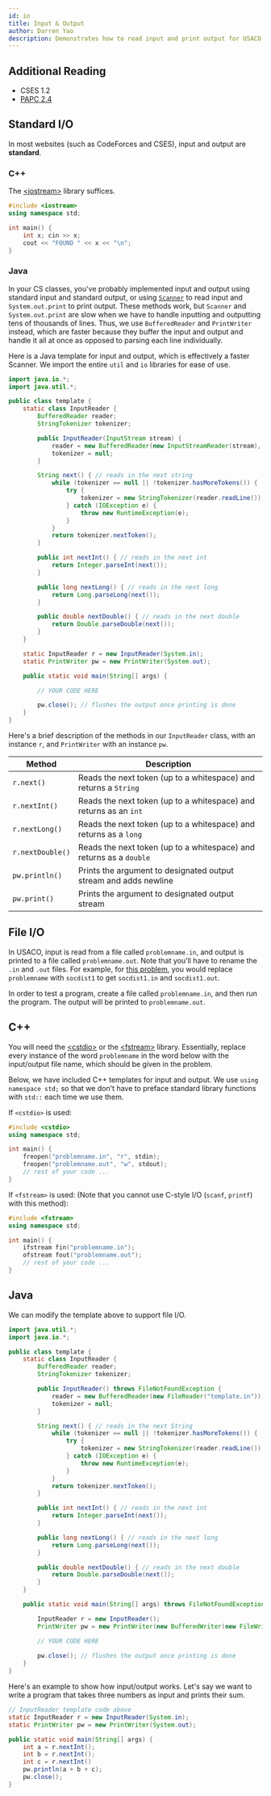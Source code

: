 ```yaml
---
id: io
title: Input & Output
author: Darren Yao
description: Demonstrates how to read input and print output for USACO contests.
---
```


## Additional Reading

 - CSES 1.2
 - [PAPC 2.4](http://www.csc.kth.se/~jsannemo/slask/main.pdf)

## Standard I/O

In most websites (such as CodeForces and CSES), input and output are **standard**.

### C++

The [<iostream\>](http://www.cplusplus.com/reference/iostream/) library suffices. 

```cpp
#include <iostream>
using namespace std;

int main() {
    int x; cin >> x;
    cout << "FOUND " << x << "\n";
}
```

### Java

In your CS classes, you've probably implemented input and output using standard input and standard output, or using [`Scanner`](https://docs.oracle.com/javase/7/docs/api/java/util/Scanner.html) to read input and `System.out.print` to print output. These methods work, but `Scanner` and `System.out.print` are slow when we have to handle inputting and outputting tens of thousands of lines. Thus, we use `BufferedReader` and `PrintWriter` instead, which are faster because they buffer the input and output and handle it all at once as opposed to parsing each line individually. 

Here is a Java template for input and output, which is effectively a faster Scanner. We import the entire `util` and `io` libraries for ease of use.

<spoiler title="Standard I/O">

```java
import java.io.*;
import java.util.*;

public class template {
    static class InputReader {
        BufferedReader reader;
        StringTokenizer tokenizer;

        public InputReader(InputStream stream) {
            reader = new BufferedReader(new InputStreamReader(stream), 32768);
            tokenizer = null;
        }

        String next() { // reads in the next string
            while (tokenizer == null || !tokenizer.hasMoreTokens()) {
                try {
                    tokenizer = new StringTokenizer(reader.readLine());
                } catch (IOException e) {
                    throw new RuntimeException(e);
                }
            }
            return tokenizer.nextToken();
        }

        public int nextInt() { // reads in the next int
            return Integer.parseInt(next());
        }

        public long nextLong() { // reads in the next long
            return Long.parseLong(next());
        }

        public double nextDouble() { // reads in the next double
            return Double.parseDouble(next());
        }
    }

    static InputReader r = new InputReader(System.in);
    static PrintWriter pw = new PrintWriter(System.out);

    public static void main(String[] args) {

        // YOUR CODE HERE

        pw.close(); // flushes the output once printing is done
    }
}
```

</spoiler>

Here's a brief description of the methods in our `InputReader` class, with an instance `r`, and `PrintWriter` with an instance `pw`.


| Method             | Description                                                         |
| ------------------ | ------------------------------------------------------------------- |
| `r.next()`         | Reads the next token (up to a whitespace) and returns a `String`    |
| `r.nextInt()`      | Reads the next token (up to a whitespace) and returns as an `int`   |
| `r.nextLong()`     | Reads the next token (up to a whitespace) and returns as a `long`   |
| `r.nextDouble()`   | Reads the next token (up to a whitespace) and returns as a `double` |
| `pw.println()`     | Prints the argument to designated output stream and adds newline    |
| `pw.print()`       | Prints the argument to designated output stream                     |


## File I/O

In USACO, input is read from a file called `problemname.in`, and output is printed to a file called `problemname.out`. Note that you'll have to rename the `.in` and `.out` files. For example, for [this problem](http://www.usaco.org/index.php?page=viewproblem2&cpid=1035), you would replace `problemname` with `socdist1` to get `socdist1.in` and `socdist1.out`.

In order to test a program, create a file called `problemname.in`, and then run the program. The output will be printed to `problemname.out`.

## C++

You will need the [<cstdio\>](http://www.cplusplus.com/reference/cstdio/) or the [<fstream\>](http://www.cplusplus.com/reference/fstream/) library. Essentially, replace every instance of the word `problemname` in the word below with the input/output file name, which should be given in the problem. 

Below, we have included C++ templates for input and output. We use `using namespace std;` so that we don't have to preface standard library functions with `std::` each time we use them.

If `<cstdio>` is used: 

```cpp
#include <cstdio>
using namespace std;

int main() {
    freopen("problemname.in", "r", stdin);
    freopen("problemname.out", "w", stdout);
    // rest of your code ...
}
```

If `<fstream>` is used: (Note that you cannot use C-style I/O (`scanf`, `printf`) with this method): 

```cpp
#include <fstream>
using namespace std;

int main() {
    ifstream fin("problemname.in");
    ofstream fout("problemname.out");
    // rest of your code ...
}
```

## Java

We can modify the template above to support file I/O.

<spoiler title="File I/O">

```java
import java.util.*;
import java.io.*;

public class template {
    static class InputReader {
        BufferedReader reader;
        StringTokenizer tokenizer;

        public InputReader() throws FileNotFoundException {
            reader = new BufferedReader(new FileReader("template.in"));
            tokenizer = null;
        }

        String next() { // reads in the next String
            while (tokenizer == null || !tokenizer.hasMoreTokens()) {
                try {
                    tokenizer = new StringTokenizer(reader.readLine());
                } catch (IOException e) {
                    throw new RuntimeException(e);
                }
            }
            return tokenizer.nextToken();
        }

        public int nextInt() { // reads in the next int
            return Integer.parseInt(next());
        }

        public long nextLong() { // reads in the next long
            return Long.parseLong(next());
        }

        public double nextDouble() { // reads in the next double
            return Double.parseDouble(next());
        }
    }

    public static void main(String[] args) throws FileNotFoundException, IOException {

        InputReader r = new InputReader();
        PrintWriter pw = new PrintWriter(new BufferedWriter(new FileWriter("template.out")));

        // YOUR CODE HERE
        
        pw.close(); // flushes the output once printing is done
    }
}
```

</spoiler>

Here's an example to show how input/output works. Let's say we want to write a program that takes three numbers as input and prints their sum.

```java
// InputReader template code above
static InputReader r = new InputReader(System.in);
static PrintWriter pw = new PrintWriter(System.out);

public static void main(String[] args) {
    int a = r.nextInt();
    int b = r.nextInt();
    int c = r.nextInt()
    pw.println(a + b + c);
    pw.close();
}
```
